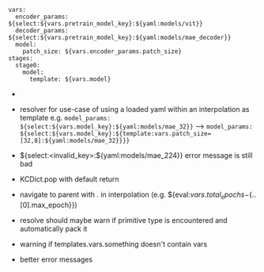 ```
vars:
  encoder_params: ${select:${vars.pretrain_model_key}:${yaml:models/vit}}
  decoder_params: ${select:${vars.pretrain_model_key}:${yaml:models/mae_decoder}}
  model:
    patch_size: ${vars.encoder_params.patch_size}
stages:
  stage0:
    model:
      template: ${vars.model}
```

-
- resolver for use-case of using a loaded yaml within an interpolation as template
  e.g. `model_params: ${select:${vars.model_key}:${yaml:models/mae_32}}` -->
  `model_params: ${select:${vars.model_key}:${template:vars.patch_size=[32,8]:${yaml:models/mae_32}}}}`

- ${select:<invalid_key>:${yaml:models/mae_224}} error message is still bad
- KCDict.pop with default return
- navigate to parent with . in interpolation (e.g. ${eval:${vars.total_epochs}-${..[0].max_epoch}})
- resolve should maybe warn if primitive type is encountered and automatically pack it
- warning if templates.vars.something doesn't contain vars
- better error messages